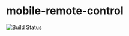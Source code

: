 # mobile-remote-control

[![Build Status](https://travis-ci.com/andreaskuster/mobile-remote-control.svg?branch=master)](https://travis-ci.com/andreaskuster/mobile-remote-control)

